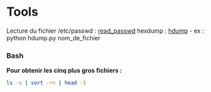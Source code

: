 # Tools

Lecture du fichier /etc/passwd : [read_passwd](read_passwd.py)
hexdump : [hdump](hdump.py) - ex : python hdump.py nom_de_fichier

### Bash
**Pour obtenir les cinq plus gros fichiers :**  
```bash
ls -s | sort -rn | head -5
```